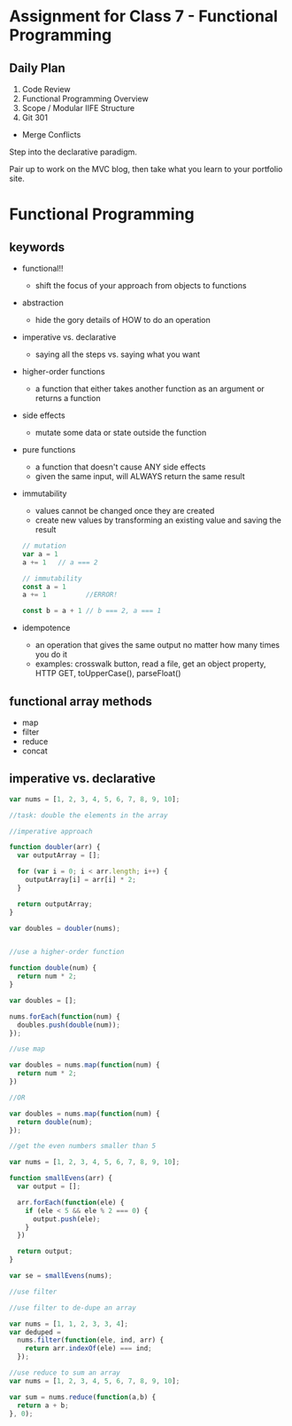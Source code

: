 # Assignment for Class 7 - Functional Programming

## Daily Plan
1. Code Review
2. Functional Programming Overview
3. Scope / Modular IIFE Structure
4. Git 301
  - Merge Conflicts

Step into the declarative paradigm.

Pair up to work on the MVC blog, then take what you learn to your portfolio site.

# Functional Programming

## keywords
- functional!!
  - shift the focus of your approach from objects to functions
- abstraction
  - hide the gory details of HOW to do an operation
- imperative vs. declarative
  - saying all the steps vs. saying what you want
- higher-order functions
  - a function that either takes another function as an argument or returns a function
- side effects
  - mutate some data or state outside the function
- pure functions
  - a function that doesn't cause ANY side effects
  - given the same input, will ALWAYS return the same result
- immutability
  - values cannot be changed once they are created
  - create new values by transforming an existing value and saving the result

  ```javascript
  // mutation
  var a = 1
  a += 1   // a === 2

  // immutability
  const a = 1
  a += 1          //ERROR!
  
  const b = a + 1 // b === 2, a === 1
  ```
- idempotence
  - an operation that gives the same output no matter how many times you do it
  - examples: crosswalk button, read a file, get an object property, HTTP GET, toUpperCase(), parseFloat()

## functional array methods
- map
- filter
- reduce
- concat

## imperative vs. declarative

```javascript
var nums = [1, 2, 3, 4, 5, 6, 7, 8, 9, 10];

//task: double the elements in the array

//imperative approach

function doubler(arr) {
  var outputArray = [];

  for (var i = 0; i < arr.length; i++) {
    outputArray[i] = arr[i] * 2;
  }

  return outputArray;
}

var doubles = doubler(nums);


//use a higher-order function

function double(num) {
  return num * 2;
}

var doubles = [];

nums.forEach(function(num) {
  doubles.push(double(num));
});

//use map

var doubles = nums.map(function(num) {
  return num * 2;
})

//OR

var doubles = nums.map(function(num) {
  return double(num);
});
```

```javascript
//get the even numbers smaller than 5

var nums = [1, 2, 3, 4, 5, 6, 7, 8, 9, 10];

function smallEvens(arr) {
  var output = [];

  arr.forEach(function(ele) {
    if (ele < 5 && ele % 2 === 0) {
      output.push(ele);
    }
  })

  return output;
}

var se = smallEvens(nums);

//use filter

```

```javascript
//use filter to de-dupe an array

var nums = [1, 1, 2, 3, 3, 4];
var deduped =
  nums.filter(function(ele, ind, arr) {
    return arr.indexOf(ele) === ind;
  });
```

```javascript
//use reduce to sum an array
var nums = [1, 2, 3, 4, 5, 6, 7, 8, 9, 10];

var sum = nums.reduce(function(a,b) {
  return a + b;
}, 0);
```
